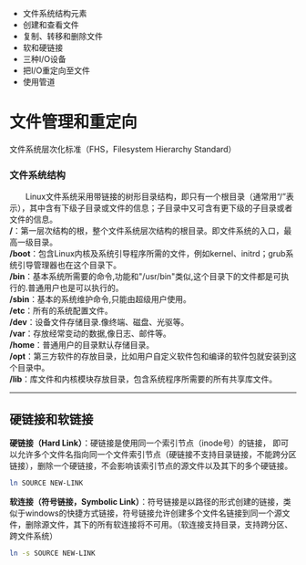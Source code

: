 - 文件系统结构元素
- 创建和查看文件
- 复制、转移和删除文件
- 软和硬链接
- 三种I/O设备
- 把I/O重定向至文件
- 使用管道

# 文件管理和重定向  

文件系统层次化标准（FHS，Filesystem Hierarchy Standard）

### 文件系统结构  
&emsp;&emsp;Linux文件系统采用带链接的树形目录结构，即只有一个根目录（通常用“/”表示），其中含有下级子目录或文件的信息；子目录中又可含有更下级的子目录或者文件的信息。  
__/__：第一层次结构的根，整个文件系统层次结构的根目录。即文件系统的入口，最高一级目录。  
__/boot__：包含Linux内核及系统引导程序所需的文件，例如kernel、initrd；grub系统引导管理器也在这个目录下。  
__/bin__：基本系统所需要的命令,功能和"/usr/bin"类似,这个目录下的文件都是可执行的.普通用户也是可以执行的。  
__/sbin__：基本的系统维护命令,只能由超级用户使用。  
__/etc__：所有的系统配置文件。  
__/dev__：设备文件存储目录.像终端、磁盘、光驱等。  
__/var__：存放经常变动的数据,像日志、邮件等。  
__/home__：普通用户的目录默认存储目录。  
__/opt__：第三方软件的存放目录，比如用户自定义软件包和编译的软件包就安装到这个目录中。  
__/lib__：库文件和内核模块存放目录，包含系统程序所需要的所有共享库文件。   

---
## 硬链接和软链接

__硬链接（Hard Link）__：硬链接是使用同一个索引节点（inode号）的链接， 即可以允许多个文件名指向同一个文件索引节点（硬链接不支持目录链接，不能跨分区链接），删除一个硬链接，不会影响该索引节点的源文件以及其下的多个硬链接。

```bash
ln SOURCE NEW-LINK
```

__软连接（符号链接，Symbolic Link）__：符号链接是以路径的形式创建的链接，类似于windows的快捷方式链接，符号链接允许创建多个文件名链接到同一个源文件，删除源文件，其下的所有软连接将不可用。（软连接支持目录，支持跨分区、跨文件系统）

```bash
ln -s SOURCE NEW-LINK
```